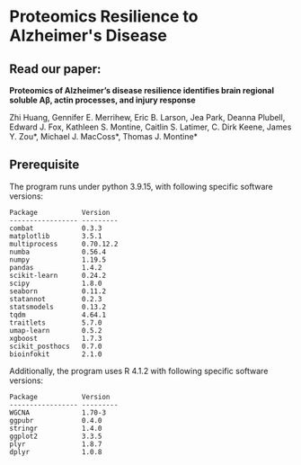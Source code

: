 # Proteomics Resilience to Alzheimer's Disease

## Read our paper:

<b>Proteomics of Alzheimer’s disease resilience identifies brain regional soluble Aβ, actin processes, and injury response</b>

Zhi Huang, Gennifer E. Merrihew, Eric B. Larson, Jea Park, Deanna Plubell, Edward J. Fox, Kathleen S. Montine, Caitlin S. Latimer, C. Dirk Keene, James Y. Zou*, Michael J. MacCoss*, Thomas J. Montine*


## Prerequisite

The program runs under python 3.9.15, with following specific software versions:

```
Package           Version
----------------- ---------
combat            0.3.3
matplotlib        3.5.1
multiprocess      0.70.12.2
numba             0.56.4
numpy             1.19.5
pandas            1.4.2
scikit-learn      0.24.2
scipy             1.8.0
seaborn           0.11.2
statannot         0.2.3
statsmodels       0.13.2
tqdm              4.64.1
traitlets         5.7.0
umap-learn        0.5.2
xgboost           1.7.3
scikit_posthocs   0.7.0
bioinfokit        2.1.0
```

Additionally, the program uses R 4.1.2 with following specific software versions:

```
Package           Version
----------------- ---------
WGCNA             1.70-3
ggpubr            0.4.0
stringr           1.4.0
ggplot2           3.3.5
plyr              1.8.7
dplyr             1.0.8
```
